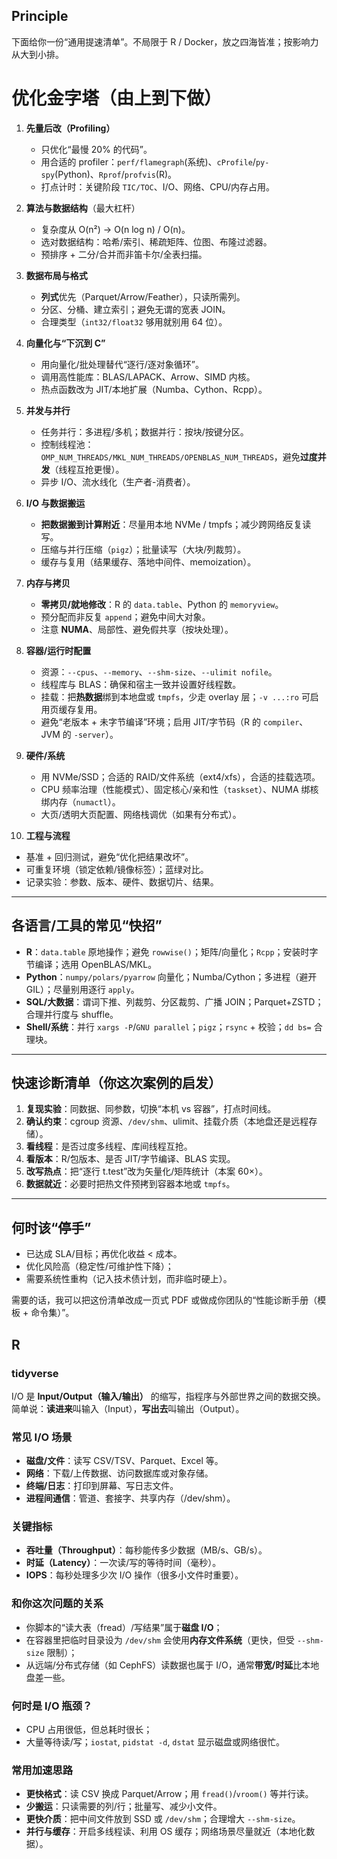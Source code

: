 ## Principle
下面给你一份“通用提速清单”。不局限于 R / Docker，放之四海皆准；按影响力从大到小排。

# 优化金字塔（由上到下做）

1. **先量后改（Profiling）**

   * 只优化“最慢 20% 的代码”。
   * 用合适的 profiler：`perf/flamegraph`(系统)、`cProfile`/`py-spy`(Python)、`Rprof`/`profvis`(R)。
   * 打点计时：关键阶段 `TIC/TOC`、I/O、网络、CPU/内存占用。

2. **算法与数据结构**（最大杠杆）

   * 复杂度从 O(n²) → O(n log n) / O(n)。
   * 选对数据结构：哈希/索引、稀疏矩阵、位图、布隆过滤器。
   * 预排序 + 二分/合并而非笛卡尔/全表扫描。

3. **数据布局与格式**

   * **列式**优先（Parquet/Arrow/Feather），只读所需列。
   * 分区、分桶、建立索引；避免无谓的宽表 JOIN。
   * 合理类型（`int32/float32` 够用就别用 64 位）。

4. **向量化与“下沉到 C”**

   * 用向量化/批处理替代“逐行/逐对象循环”。
   * 调用高性能库：BLAS/LAPACK、Arrow、SIMD 内核。
   * 热点函数改为 JIT/本地扩展（Numba、Cython、Rcpp）。

5. **并发与并行**

   * 任务并行：多进程/多机；数据并行：按块/按键分区。
   * 控制线程池：`OMP_NUM_THREADS/MKL_NUM_THREADS/OPENBLAS_NUM_THREADS`，避免**过度并发**（线程互抢更慢）。
   * 异步 I/O、流水线化（生产者-消费者）。

6. **I/O 与数据搬运**

   * **把数据搬到计算附近**：尽量用本地 NVMe / tmpfs；减少跨网络反复读写。
   * 压缩与并行压缩（`pigz`）；批量读写（大块/列裁剪）。
   * 缓存与复用（结果缓存、落地中间件、memoization）。

7. **内存与拷贝**

   * **零拷贝/就地修改**：R 的 `data.table`、Python 的 `memoryview`。
   * 预分配而非反复 `append`；避免中间大对象。
   * 注意 **NUMA**、局部性、避免假共享（按块处理）。

8. **容器/运行时配置**

   * 资源：`--cpus`、`--memory`、`--shm-size`、`--ulimit nofile`。
   * 线程库与 BLAS：确保和宿主一致并设置好线程数。
   * 挂载：把**热数据**绑到本地盘或 `tmpfs`，少走 overlay 层；`-v ...:ro` 可启用页缓存复用。
   * 避免“老版本 + 未字节编译”环境；启用 JIT/字节码（R 的 `compiler`、JVM 的 `-server`）。

9. **硬件/系统**

   * 用 NVMe/SSD；合适的 RAID/文件系统（ext4/xfs），合适的挂载选项。
   * CPU 频率治理（性能模式）、固定核心/亲和性（`taskset`）、NUMA 绑核绑内存（`numactl`）。
   * 大页/透明大页配置、网络栈调优（如果有分布式）。

10. **工程与流程**

* 基准 + 回归测试，避免“优化把结果改坏”。
* 可重复环境（锁定依赖/镜像标签）；蓝绿对比。
* 记录实验：参数、版本、硬件、数据切片、结果。

---

## 各语言/工具的常见“快招”

* **R**：`data.table` 原地操作；避免 `rowwise()`；矩阵/向量化；`Rcpp`；安装时字节编译；选用 OpenBLAS/MKL。
* **Python**：`numpy/polars/pyarrow` 向量化；Numba/Cython；多进程（避开 GIL）；尽量别用逐行 `apply`。
* **SQL/大数据**：谓词下推、列裁剪、分区裁剪、广播 JOIN；Parquet+ZSTD；合理并行度与 shuffle。
* **Shell/系统**：并行 `xargs -P`/`GNU parallel`；`pigz`；`rsync` + 校验；`dd bs=` 合理块。

---

## 快速诊断清单（你这次案例的启发）

1. **复现实验**：同数据、同参数，切换“本机 vs 容器”，打点时间线。
2. **确认约束**：cgroup 资源、`/dev/shm`、ulimit、挂载介质（本地盘还是远程存储）。
3. **看线程**：是否过度多线程、库间线程互抢。
4. **看版本**：R/包版本、是否 JIT/字节编译、BLAS 实现。
5. **改写热点**：把“逐行 t.test”改为矢量化/矩阵统计（本案 60×）。
6. **数据就近**：必要时把热文件预拷到容器本地或 `tmpfs`。

---

## 何时该“停手”

* 已达成 SLA/目标；再优化收益 < 成本。
* 优化风险高（稳定性/可维护性下降）；
* 需要系统性重构（记入技术债计划，而非临时硬上）。

需要的话，我可以把这份清单改成一页式 PDF 或做成你团队的“性能诊断手册（模板 + 命令集）”。

## R
### tidyverse
I/O 是 **Input/Output（输入/输出）** 的缩写，指程序与外部世界之间的数据交换。简单说：**读进来**叫输入（Input），**写出去**叫输出（Output）。

### 常见 I/O 场景

* **磁盘/文件**：读写 CSV/TSV、Parquet、Excel 等。
* **网络**：下载/上传数据、访问数据库或对象存储。
* **终端/日志**：打印到屏幕、写日志文件。
* **进程间通信**：管道、套接字、共享内存（/dev/shm）。

### 关键指标

* **吞吐量（Throughput）**：每秒能传多少数据（MB/s、GB/s）。
* **时延（Latency）**：一次读/写的等待时间（毫秒）。
* **IOPS**：每秒处理多少次 I/O 操作（很多小文件时重要）。

### 和你这次问题的关系

* 你脚本的“读大表（fread）/写结果”属于**磁盘 I/O**；
* 在容器里把临时目录设为 `/dev/shm` 会使用**内存文件系统**（更快，但受 `--shm-size` 限制）；
* 从远端/分布式存储（如 CephFS）读数据也属于 I/O，通常**带宽/时延**比本地盘差一些。

### 何时是 I/O 瓶颈？

* CPU 占用很低，但总耗时很长；
* 大量等待读/写；`iostat`, `pidstat -d`, `dstat` 显示磁盘或网络很忙。

### 常用加速思路

* **更快格式**：读 CSV 换成 Parquet/Arrow；用 `fread()`/`vroom()` 等并行读。
* **少搬运**：只读需要的列/行；批量写、减少小文件。
* **更快介质**：把中间文件放到 SSD 或 `/dev/shm`；合理增大 `--shm-size`。
* **并行与缓存**：开启多线程读、利用 OS 缓存；网络场景尽量就近（本地化数据）。




